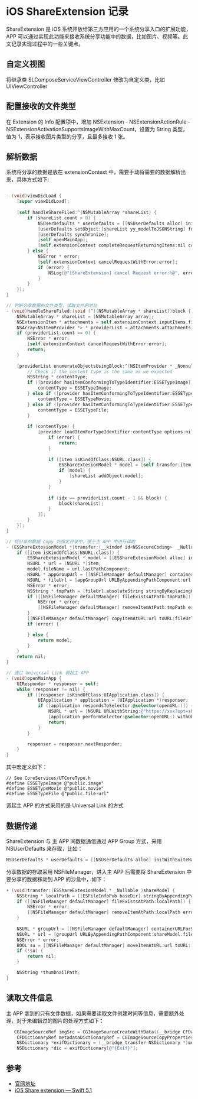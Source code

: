 # iOS ShareExtension 记录  

ShareExtension 是 iOS 系统开放给第三方应用的一个系统分享入口的扩展功能，APP 可以通过实现此功能来接收系统分享功能中的数据，比如图片、视频等。此文记录实现过程中的一些关键点。  

## 自定义视图  

将继承类 SLComposeServiceViewController 修改为自定义类，比如 UIViewController

## 配置接收的文件类型  

在 Extension 的 Info 配置项中，增加 NSExtension - NSExtensionActionRule - NSExtensionActivationSupportsImageWithMaxCount，设置为 String 类型，值为 1，表示接收图片类型的分享，且最多接收 1 张。  

## 解析数据  

系统将分享的数据是放在 extensionContext 中，需要手动将需要的数据解析出来，具体方式如下:  

```Objective-C

- (void)viewDidLoad {
    [super viewDidLoad];
    
    [self handleShareFiled:^(NSMutableArray *shareList) {
        if (shareList.count > 0) {
            NSUserDefaults * userDefaults = [[NSUserDefaults alloc] initWithSuiteName:@"group.bundle.identifer"];
            [userDefaults setObject:[shareList yy_modelToJSONString] forKey:kESShareExtensionDataKey];
            [userDefaults synchronize];
            [self openMainApp];
            [self.extensionContext completeRequestReturningItems:nil completionHandler:nil];
        } else {
            NSError * error;
            [self.extensionContext cancelRequestWithError:error];
            if (error) {
                NSLog(@"[ShareExtension] cancel Request error:%@", error);
            }
        }
    }];
}

// 判断分享数据的文件类型，读取文件的地址
- (void)handleShareFiled:(void (^)(NSMutableArray * shareList))block {
    NSMutableArray * shareList = [NSMutableArray array];
    NSExtensionItem * attachments = self.extensionContext.inputItems.firstObject;
    NSArray<NSItemProvider *> * providerList = attachments.attachments;
    if (providerList.count == 0) {
        NSError * error;
        [self.extensionContext cancelRequestWithError:error];
        return;
    }
    
    [providerList enumerateObjectsUsingBlock:^(NSItemProvider * _Nonnull provider, NSUInteger idx, BOOL * _Nonnull stop) {
        // Check if the content type is the same as we expected
        NSString * contentType;
        if ([provider hasItemConformingToTypeIdentifier:ESSETypeImage]) {
            contentType = ESSETypeImage;
        } else if ([provider hasItemConformingToTypeIdentifier:ESSETypeMovie]) {
            contentType = ESSETypeMovie;
        } else if ([provider hasItemConformingToTypeIdentifier:ESSETypeFile]) {
            contentType = ESSETypeFile;
        }
        
        if (contentType) {
            [provider loadItemForTypeIdentifier:contentType options:nil completionHandler:^(__kindof id<NSSecureCoding>  _Nullable item, NSError * _Null_unspecified error) {
                if (error) {
                    return;
                }
                
                if ([item isKindOfClass:NSURL.class]) {
                    ESShareExtesionModel * model = [self transfer:item];
                    if (model) {
                        [shareList addObject:model];
                    }
                }
                
                if (idx == providerList.count - 1 && block) {
                    block(shareList);
                }
            }];
        }
    }];
}

// 将分享的数据 copy 到指定目录中，便于主 APP 中进行读取
- (ESShareExtesionModel *)transfer:(__kindof id<NSSecureCoding>  _Nullable)item {
    if ([item isKindOfClass:NSURL.class]) {
        ESShareExtesionModel * model = [[ESShareExtesionModel alloc] init];
        NSURL * url = (NSURL *)item;
        model.fileName = url.lastPathComponent;
        NSURL * appGroupUrl = [[NSFileManager defaultManager] containerURLForSecurityApplicationGroupIdentifier:@"group.bundle.identifer"];
        NSURL * fileUrl = [appGroupUrl URLByAppendingPathComponent:url.lastPathComponent];
        NSError * error;
        NSString * tmpPath = [fileUrl.absoluteString stringByReplacingOccurrencesOfString:@"file://" withString:@""];
        if ([[NSFileManager defaultManager] fileExistsAtPath:tmpPath]) {
            NSError * error;
            [[NSFileManager defaultManager] removeItemAtPath:tmpPath error:&error];
        }
        [[NSFileManager defaultManager] copyItemAtURL:url toURL:fileUrl error:&error];
        if (error) {

        } else {
            return model;
        }
    }
    return nil;
}

// 通过 Universal Link 调起主 APP
- (void)openMainApp {
    UIResponder * responser = self;
    while (responser != nil) {
        if ([responser isKindOfClass:UIApplication.class]) {
            UIApplication * application = (UIApplication *)responser;
            if ([application respondsToSelector:@selector(openURL:)]) {
                NSURL * url = [NSURL URLWithString:@"https://xxx?opt=shareExtension"];
                [application performSelector:@selector(openURL:) withObject:url];
                return;
            }
        }

        responser = responser.nextResponder;
    }
}
```  

其中宏定义如下：  

```text
// See CoreServices/UTCoreType.h
#define ESSETypeImage @"public.image"
#define ESSETypeMovie @"public.movie"
#define ESSETypeFile @"public.file-url"
```  

调起主 APP 的方式采用的是 Universal Link 的方式  

## 数据传递  

ShareExtension 与 主 APP 间数据通信通过 APP Group 方式，采用 NSUserDefaults 来存取，比如：

```Objective-C
NSUserDefaults * userDefaults = [[NSUserDefaults alloc] initWithSuiteName:@"group.bundle.identifer"];
```  

分享数据的存取采用 NSFileManager，进入主 APP 后需要将 ShareExtension 中要分享的数据移动到 APP 的沙盒中，如下：

```Objective-C
+ (void)transfer:(ESShareExtesionModel * _Nullable )shareModel {
    NSString * localPath = [[ESFileInfoPub baseDir] stringByAppendingPathComponent:shareModel.fileName];
    if ([[NSFileManager defaultManager] fileExistsAtPath:localPath]) {
        NSError * error;
        [[NSFileManager defaultManager] removeItemAtPath:localPath error:&error];
    }
    
    NSURL * groupUrl = [[NSFileManager defaultManager] containerURLForSecurityApplicationGroupIdentifier:@"group.bundle.identifer"];
    NSURL * url = [groupUrl URLByAppendingPathComponent:shareModel.fileName];
    NSError * error;
    BOOL su = [[NSFileManager defaultManager] moveItemAtURL:url toURL:[NSURL fileURLWithPath:localPath] error:&error];
    if (!su) {
        return nil;
    }

    NSString *thumbnailPath;
}
```  

## 读取文件信息  

主 APP 拿到的只有文件数据，如果需要读取文件创建时间等信息，需要额外处理，对于未编辑过的图片的处理方式如下：

```Objective-C
   CGImageSourceRef imgSrc = CGImageSourceCreateWithData((__bridge CFDataRef)[NSData dataWithContentsOfFile:localPath], NULL);
    CFDictionaryRef metadataDictionaryRef = CGImageSourceCopyPropertiesAtIndex(imgSrc, 0, NULL);
    NSDictionary *exifDictionary = (__bridge_transfer NSDictionary *)metadataDictionaryRef;
    NSDictionary *dic = exifDictionary[@"{Exif}"];
```

## 参考  

- [官网地址](https://developer.apple.com/library/archive/documentation/General/Conceptual/ExtensibilityPG/Share.html)  
- [iOS Share extension — Swift 5.1](https://medium.com/macoclock/ios-share-extension-swift-5-1-1606263746b)